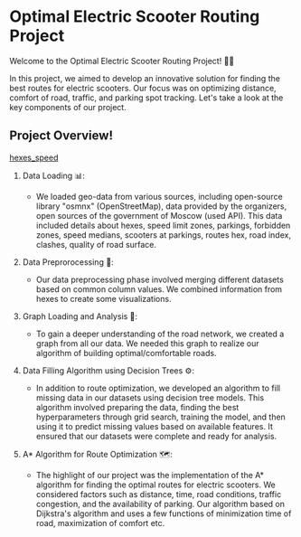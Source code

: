 
# Optimal Electric Scooter Routing Project

Welcome to the Optimal Electric Scooter Routing Project! 🛴💨

In this project, we aimed to develop an innovative solution for finding the best routes for electric scooters. Our focus was on optimizing distance, comfort of road, traffic, and parking spot tracking. Let's take a look at the key components of our project.

## Project Overview!

[hexes_speed](https://github.com/IzyGolstein/Whoosh_Hackathon/assets/112851618/616f7f0c-cf45-4e4a-9c34-f17dc2e2ba0d)


1. Data Loading 📊:
   - We loaded geo-data from various sources, including open-source library "osmnx" (OpenStreetMap), data provided by the organizers, open sources of the government of Moscow (used API). This data included details about hexes, speed limit zones, parkings, forbidden zones, speed medians, scooters at parkings, routes hex, road index, clashes, quality of road surface.

2. Data Preprorocessing 🔄:
   - Our data preprocessing phase involved merging different datasets based on common column values. We combined information from hexes to create some visualizations.

3. Graph Loading and Analysis 🚂:
   - To gain a deeper understanding of the road network, we created a graph from all our data. We needed this graph to realize our algorithm of building optimal/comfortable roads.

4. Data Filling Algorithm using Decision Trees ⚙️:
   - In addition to route optimization, we developed an algorithm to fill missing data in our datasets using decision tree models. This algorithm involved preparing the data, finding the best hyperparameters through grid search, training the model, and then using it to predict missing values based on available features. It ensured that our datasets were complete and ready for analysis.

5. A* Algorithm for Route Optimization 🗺️:
   - The highlight of our project was the implementation of the A* algorithm for finding the optimal routes for electric scooters. We considered factors such as distance, time,  road conditions, traffic congestion, and the availability of parking. Our algorithm based on Dijkstra's algorithm and uses a few functions of minimization time of road, maximization of comfort etc.



